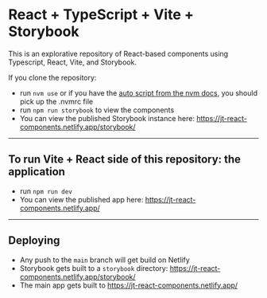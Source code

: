 # React + TypeScript + Vite + Storybook 

This is an explorative repository of React-based components using Typescript, React, Vite, and Storybook.

If you clone the repository:
- run `nvm use` or if you have the [auto script from the nvm docs](https://github.com/nvm-sh/nvm?tab=readme-ov-file#calling-nvm-use-automatically-in-a-directory-with-a-nvmrc-file), you should pick up the .nvmrc file
- run `npm run storybook` to view the components
- You can view the published Storybook instance here: https://jt-react-components.netlify.app/storybook/

---

## To run Vite + React side of this repository: the application
- run `npm run dev`
- You can view the published app here: https://jt-react-components.netlify.app/

---

## Deploying
- Any push to the `main` branch will get build on Netlify
- Storybook gets built to a `storybook` directory: https://jt-react-components.netlify.app/storybook/
- The main app gets built to https://jt-react-components.netlify.app/
